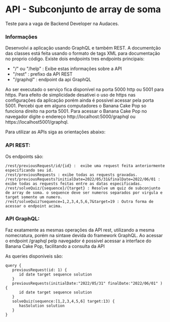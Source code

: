 ﻿# API - Subconjunto de array de soma
Teste para a vaga de Backend Developer na Audaces.

### Informações
Desenvolvi a aplicação usando GraphQL e também REST.
A documentção das classes está feita usando o formato de tags XML para documentação no proprio código.
Existe dois endpoints tres endpoints principais:

- "/" ou "/help" : Exibe estas informações sobre a API
- "/rest" : prefixo da API REST
- "/graphql" : endpoint da api GraphQL

Ao ser executado o serviço fica disponível na porta 5000 http ou 5001 para https.
Para efeito de simplicidade desativei o uso de https nas configurações da aplicação porém ainda é possivel acessar pela porta 5001.
Percebi que em alguns computadores o Banana Cake Pop so funciona direito na porta 5001.
Para acessar o Banana Cake Pop no navegador digite o endereço http://localhost:5000/graphql ou https://localhost5001/graphql.

Para utilizar as APIs siga as orientações abaixo:

### API REST:
Os endpoints são:
```
/rest/previousRequest/id/{id} :  exibe uma request feita anteriormente especificando seu id.
/rest/previousRequests : exibe todas as requests gravadas.
/rest/previousRequests?initialDate=2022/05/31&finalDate=2022/06/01 : exibe todas as requests feitas entre as datas especificadas.
/rest/solveQuiz/{sequence}/{target} : Resolve um quiz de subconjunto de array de soma. o sequence deve ser numeros separados por virgula e target somente um numero.
/rest/solveQuiz?sequence=1,2,3,4,5,6,7&target=19 : Outra forma de acessar o endpoint acima.
```

### API GraphQL:
Faz exatamente as mesmas operações da API rest, utilizando a mesma nomecratura, porém na sintaxe devida do framework GraphQL.
Ao acessar o endpoint /graphql pelp navegador é possivel acessar a interface do Banana Cake Pop, facilitando a consulta da API

As queries disponiveis são:

```
query {
   previousRequest(id: 1) {
      id date target sequence solution
   }
   previousRequests(initialDate:"2022/05/31" finalDate:"2022/06/01" ) {
      id date target sequence solution
   }
   solveQuiz(sequence:[1,2,3,4,5,6] target:13) {
      hasSolution solution
   }
}
```